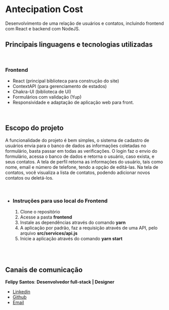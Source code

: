 # Antecipation Cost
Desenvolvimento de uma relação de usuários e contatos, incluindo frontend com React e backend com NodeJS. 

## Principais linguagens e tecnologias utilizadas

<br>

### Frontend

- React (principal biblioteca para construção do site)
- ContextAPI (para gerenciamento de estados)
- Chakra-UI (biblioteca de UI)
- Formulários com validação (Yup)
- Responsividade e adaptação de aplicação web para front.

<br>

## Escopo do projeto

A funcionalidade do projeto é bem simples, o sistema de cadastro de usuários envia para o banco de dados as informações coletadas no formulário, basta passar em todas as verificações. O login faz o envio do formulário, acessa o banco de dados e retorna o usuário, caso exista, e seus contatos.
A tela de perfil retorna as informações do usuário, tais como nome, email e número de telefone, tendo a opção de editá-las.
Na tela de contatos, você visualiza a lista de contatos, podendo adicionar novos contatos ou deletá-los.

<br>

- ### Instruções para uso local do Frontend
 
    1. Clone o repositório
    2. Acesse a pasta **frontend**
    3. Instale as dependências através do comando **yarn**
    4. A aplicação por padrão, faz a requisição através de uma API, pelo arquivo **src/services/api.js**
    5. Inicie a aplicação através do comando **yarn start**
    
<br><br>

## Canais de comunicação

**Felipy Santos**: **Desenvolvedor full-stack | Designer** 

- [Linkedin](https://www.linkedin.com/in/felipy-santos/)
- [Github](https://github.com/felipysantos)
- [Email](felipys23@gmail.com)
